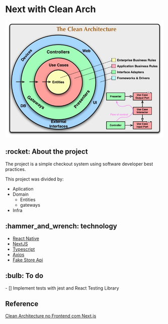 # Next with Clean Arch

<img src="https://github.com/viniciusbls9/next-clean-arch/blob/main/.github/img/CleanArchitecture.jpg" />

<h2>:rocket: About the project</h2>
<p>The project is a simple checkout system
using software developer best practices.</p>

<p>This project was divided by:</p>

- Aplication
- Domain
    - Entities
    - gateways
- Infra

<h2>:hammer_and_wrench: technology</h2>

 - [React Native](https://reactjs.org/)
 - [NextJS](https://vercel.com/home?utm_source=next-site&utm_medium=banner&utm_campaign=next-website)
 - [Typescript](https://www.typescriptlang.org/)
 - [Axios](https://axios-http.com/docs/intro)
 - [Fake Store Api](https://fakestoreapi.com)


<h2>:bulb: To do</h2>
- [] Implement tests with jest and React Testing Library

## Reference

[Clean Architecture no Frontend com Next.js](https://www.youtube.com/watch?v=ewEFpEgaSdg)